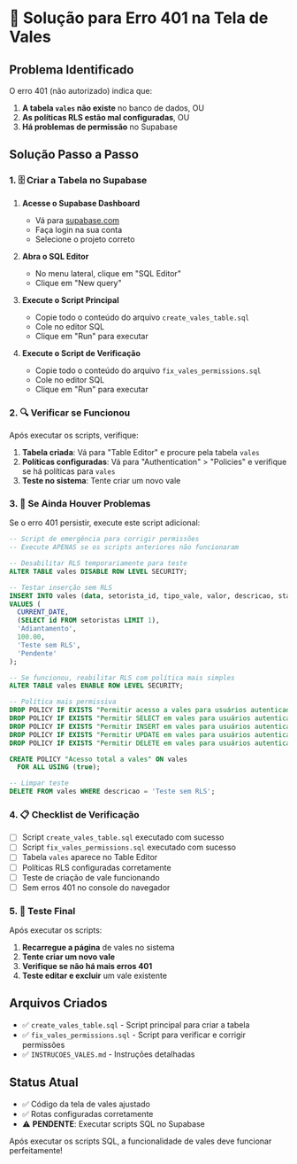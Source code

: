 # 🔧 Solução para Erro 401 na Tela de Vales

## Problema Identificado
O erro 401 (não autorizado) indica que:
1. **A tabela `vales` não existe** no banco de dados, OU
2. **As políticas RLS estão mal configuradas**, OU  
3. **Há problemas de permissão** no Supabase

## Solução Passo a Passo

### 1. 🗄️ Criar a Tabela no Supabase

1. **Acesse o Supabase Dashboard**
   - Vá para [supabase.com](https://supabase.com)
   - Faça login na sua conta
   - Selecione o projeto correto

2. **Abra o SQL Editor**
   - No menu lateral, clique em "SQL Editor"
   - Clique em "New query"

3. **Execute o Script Principal**
   - Copie todo o conteúdo do arquivo `create_vales_table.sql`
   - Cole no editor SQL
   - Clique em "Run" para executar

4. **Execute o Script de Verificação**
   - Copie todo o conteúdo do arquivo `fix_vales_permissions.sql`
   - Cole no editor SQL
   - Clique em "Run" para executar

### 2. 🔍 Verificar se Funcionou

Após executar os scripts, verifique:

1. **Tabela criada**: Vá para "Table Editor" e procure pela tabela `vales`
2. **Políticas configuradas**: Vá para "Authentication" > "Policies" e verifique se há políticas para `vales`
3. **Teste no sistema**: Tente criar um novo vale

### 3. 🚨 Se Ainda Houver Problemas

Se o erro 401 persistir, execute este script adicional:

```sql
-- Script de emergência para corrigir permissões
-- Execute APENAS se os scripts anteriores não funcionaram

-- Desabilitar RLS temporariamente para teste
ALTER TABLE vales DISABLE ROW LEVEL SECURITY;

-- Testar inserção sem RLS
INSERT INTO vales (data, setorista_id, tipo_vale, valor, descricao, status)
VALUES (
  CURRENT_DATE,
  (SELECT id FROM setoristas LIMIT 1),
  'Adiantamento',
  100.00,
  'Teste sem RLS',
  'Pendente'
);

-- Se funcionou, reabilitar RLS com política mais simples
ALTER TABLE vales ENABLE ROW LEVEL SECURITY;

-- Política mais permissiva
DROP POLICY IF EXISTS "Permitir acesso a vales para usuários autenticados" ON vales;
DROP POLICY IF EXISTS "Permitir SELECT em vales para usuários autenticados" ON vales;
DROP POLICY IF EXISTS "Permitir INSERT em vales para usuários autenticados" ON vales;
DROP POLICY IF EXISTS "Permitir UPDATE em vales para usuários autenticados" ON vales;
DROP POLICY IF EXISTS "Permitir DELETE em vales para usuários autenticados" ON vales;

CREATE POLICY "Acesso total a vales" ON vales
  FOR ALL USING (true);

-- Limpar teste
DELETE FROM vales WHERE descricao = 'Teste sem RLS';
```

### 4. 📋 Checklist de Verificação

- [ ] Script `create_vales_table.sql` executado com sucesso
- [ ] Script `fix_vales_permissions.sql` executado com sucesso  
- [ ] Tabela `vales` aparece no Table Editor
- [ ] Políticas RLS configuradas corretamente
- [ ] Teste de criação de vale funcionando
- [ ] Sem erros 401 no console do navegador

### 5. 🔄 Teste Final

Após executar os scripts:

1. **Recarregue a página** de vales no sistema
2. **Tente criar um novo vale**
3. **Verifique se não há mais erros 401**
4. **Teste editar e excluir** um vale existente

## Arquivos Criados

- ✅ `create_vales_table.sql` - Script principal para criar a tabela
- ✅ `fix_vales_permissions.sql` - Script para verificar e corrigir permissões
- ✅ `INSTRUCOES_VALES.md` - Instruções detalhadas

## Status Atual

- ✅ Código da tela de vales ajustado
- ✅ Rotas configuradas corretamente
- ⚠️ **PENDENTE**: Executar scripts SQL no Supabase

Após executar os scripts SQL, a funcionalidade de vales deve funcionar perfeitamente!
